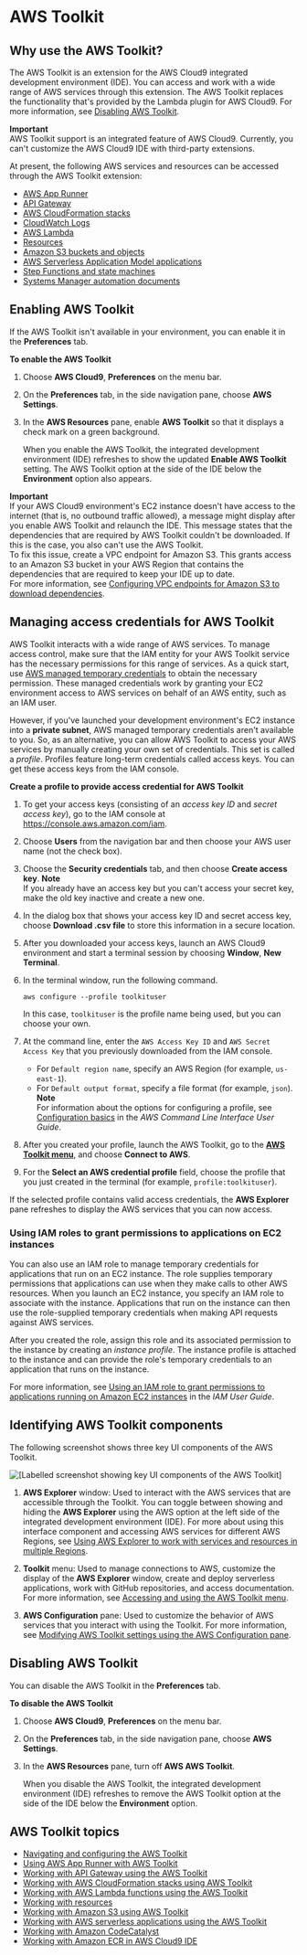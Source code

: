 # AWS Toolkit<a name="toolkit-welcome"></a>

## Why use the AWS Toolkit?<a name="toolkit-why"></a>

The AWS Toolkit is an extension for the AWS Cloud9 integrated development environment \(IDE\)\. You can access and work with a wide range of AWS services through this extension\. The AWS Toolkit replaces the functionality that's provided by the Lambda plugin for AWS Cloud9\. For more information, see [Disabling AWS Toolkit](#disable-toolkit)\.

**Important**  
AWS Toolkit support is an integrated feature of AWS Cloud9\. Currently, you can't customize the AWS Cloud9 IDE with third\-party extensions\.

At present, the following AWS services and resources can be accessed through the AWS Toolkit extension:
+ [AWS App Runner](using-apprunner.md)
+ [API Gateway](api-gateway-toolkit.md)
+ [AWS CloudFormation stacks](cloudformation-toolkit.md)
+ [CloudWatch Logs](cloudwatch-logs-toolkit.md)
+ [AWS Lambda](lambda-toolkit.md)
+ [Resources](more-resources.md)
+ [Amazon S3 buckets and objects](s3-toolkit.md)
+ [AWS Serverless Application Model applications](serverless-apps-toolkit.md)
+ [Step Functions and state machines](bulding-stepfunctions.md)
+ [Systems Manager automation documents](systems-manager-automation-docs.md)

## Enabling AWS Toolkit<a name="access-toolkit"></a>

If the AWS Toolkit isn't available in your environment, you can enable it in the **Preferences** tab\.<a name="enabling-toolkit"></a>

**To enable the AWS Toolkit**

1. Choose **AWS Cloud9**, **Preferences** on the menu bar\. 

1. On the **Preferences** tab, in the side navigation pane, choose **AWS Settings**\. 

1. In the **AWS Resources** pane, enable **AWS Toolkit** so that it displays a check mark on a green background\. 

   When you enable the AWS Toolkit, the integrated development environment \(IDE\) refreshes to show the updated **Enable AWS Toolkit** setting\. The AWS Toolkit option at the side of the IDE below the **Environment** option also appears\.

**Important**  
If your AWS Cloud9 environment's EC2 instance doesn't have access to the internet \(that is, no outbound traffic allowed\), a message might display after you enable AWS Toolkit and relaunch the IDE\. This message states that the dependencies that are required by AWS Toolkit couldn't be downloaded\. If this is the case, you also can't use the AWS Toolkit\.   
To fix this issue, create a VPC endpoint for Amazon S3\. This grants access to an Amazon S3 bucket in your AWS Region that contains the dependencies that are required to keep your IDE up to date\.  
For more information, see [Configuring VPC endpoints for Amazon S3 to download dependencies](ec2-ssm.md#configure-s3-endpoint)\.



## Managing access credentials for AWS Toolkit<a name="credentials-for-toolkit"></a>

AWS Toolkit interacts with a wide range of AWS services\. To manage access control, make sure that the IAM entity for your AWS Toolkit service has the necessary permissions for this range of services\. As a quick start, use [AWS managed temporary credentials](security-iam.md#auth-and-access-control-temporary-managed-credentials) to obtain the necessary permission\. These managed credentials work by granting your EC2 environment access to AWS services on behalf of an AWS entity, such as an IAM user\.

However, if you've launched your development environment's EC2 instance into a **private subnet**, AWS managed temporary credentials aren't available to you\. So, as an alternative, you can allow AWS Toolkit to access your AWS services by manually creating your own set of credentials\. This set is called a *profile*\. Profiles feature long\-term credentials called access keys\. You can get these access keys from the IAM console\.<a name="manual-credentials"></a>

**Create a profile to provide access credential for AWS Toolkit**

1. To get your access keys \(consisting of an *access key ID* and *secret access key*\), go to the IAM console at [ https://console\.aws\.amazon\.com/iam](https://console.aws.amazon.com/iam)\.

1. Choose **Users** from the navigation bar and then choose your AWS user name \(not the check box\)\.

1. Choose the **Security credentials** tab, and then choose **Create access key**\.
**Note**  
If you already have an access key but you can't access your secret key, make the old key inactive and create a new one\.

1. In the dialog box that shows your access key ID and secret access key, choose **Download \.csv file** to store this information in a secure location\.

1. After you downloaded your access keys, launch an AWS Cloud9 environment and start a terminal session by choosing **Window**, **New Terminal**\. 

1. In the terminal window, run the following command\.

   ```
   aws configure --profile toolkituser
   ```

   In this case, `toolkituser` is the profile name being used, but you can choose your own\.

1. At the command line, enter the `AWS Access Key ID` and `AWS Secret Access Key` that you previously downloaded from the IAM console\.
   + For `Default region name`, specify an AWS Region \(for example, `us-east-1`\)\. 
   + For `Default output format`, specify a file format \(for example, `json`\)\. 
**Note**  
For information about the options for configuring a profile, see [Configuration basics](https://docs.aws.amazon.com/cli/latest/userguide/cli-configure-quickstart.html) in the *AWS Command Line Interface User Guide*\.

1. After you created your profile, launch the AWS Toolkit, go to the [**AWS Toolkit menu**](toolkit-navigation.md#toolkit-menu), and choose **Connect to AWS**\.

1. For the **Select an AWS credential profile** field, choose the profile that you just created in the terminal \(for example, `profile:toolkituser`\)\.

If the selected profile contains valid access credentials, the **AWS Explorer** pane refreshes to display the AWS services that you can now access\.

### Using IAM roles to grant permissions to applications on EC2 instances<a name="ec2-instance-credentials"></a>

You can also use an IAM role to manage temporary credentials for applications that run on an EC2 instance\. The role supplies temporary permissions that applications can use when they make calls to other AWS resources\. When you launch an EC2 instance, you specify an IAM role to associate with the instance\. Applications that run on the instance can then use the role\-supplied temporary credentials when making API requests against AWS services\.

After you created the role, assign this role and its associated permission to the instance by creating an *instance profile*\. The instance profile is attached to the instance and can provide the role's temporary credentials to an application that runs on the instance\.

For more information, see [Using an IAM role to grant permissions to applications running on Amazon EC2 instances](https://docs.aws.amazon.com/IAM/latest/UserGuide/id_roles_use_switch-role-ec2.html#roles-usingrole-ec2instance-get-started) in the *IAM User Guide*\.

## Identifying AWS Toolkit components<a name="ui-components"></a>

The following screenshot shows three key UI components of the AWS Toolkit\.

![\[Labelled screenshot showing key UI components of the AWS Toolkit\]](http://docs.aws.amazon.com/cloud9/latest/user-guide/)

1. **AWS Explorer** window: Used to interact with the AWS services that are accessible through the Toolkit\. You can toggle between showing and hiding the **AWS Explorer** using the AWS option at the left side of the integrated development environment \(IDE\)\. For more about using this interface component and accessing AWS services for different AWS Regions, see [Using AWS Explorer to work with services and resources in multiple Regions](toolkit-navigation.md#working-with-aws-explorer)\.

1. **Toolkit** menu: Used to manage connections to AWS, customize the display of the **AWS Explorer** window, create and deploy serverless applications, work with GitHub repositories, and access documentation\. For more information, see [Accessing and using the AWS Toolkit menu](toolkit-navigation.md#toolkit-menu)\.

1. **AWS Configuration** pane: Used to customize the behavior of AWS services that you interact with using the Toolkit\. For more information, see [Modifying AWS Toolkit settings using the AWS Configuration pane](toolkit-navigation.md#configuration-options)\. 

## Disabling AWS Toolkit<a name="disable-toolkit"></a>

You can disable the AWS Toolkit in the **Preferences** tab\.<a name="disabling-toolkit"></a>

**To disable the AWS Toolkit**

1. Choose **AWS Cloud9**, **Preferences** on the menu bar\. 

1. On the **Preferences** tab, in the side navigation pane, choose **AWS Settings**\. 

1. In the **AWS Resources** pane, turn off **AWS AWS Toolkit**\. 

   When you disable the AWS Toolkit, the integrated development environment \(IDE\) refreshes to remove the AWS Toolkit option at the side of the IDE below the **Environment** option\.



## AWS Toolkit topics<a name="toolkit-resources-info"></a>
+ [Navigating and configuring the AWS Toolkit](toolkit-navigation.md)
+ [Using AWS App Runner with AWS Toolkit](using-apprunner.md)
+ [Working with API Gateway using the AWS Toolkit](api-gateway-toolkit.md)
+ [Working with AWS CloudFormation stacks using AWS Toolkit](cloudformation-toolkit.md)
+ [Working with AWS Lambda functions using the AWS Toolkit](lambda-toolkit.md)
+ [Working with resources](more-resources.md)
+ [Working with Amazon S3 using AWS Toolkit](s3-toolkit.md)
+ [Working with AWS serverless applications using the AWS Toolkit](serverless-apps-toolkit.md)
+ [Working with Amazon CodeCatalyst](ide-toolkits-cloud9.md)
+ [Working with Amazon ECR in AWS Cloud9 IDE](ecr.md)